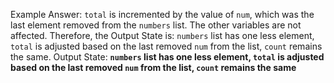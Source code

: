 Example Answer: 
`total` is incremented by the value of `num`, which was the last element removed from the `numbers` list. The other variables are not affected. Therefore, the Output State is: `numbers` list has one less element, `total` is adjusted based on the last removed `num` from the list, `count` remains the same.
Output State: **`numbers` list has one less element, `total` is adjusted based on the last removed `num` from the list, `count` remains the same**